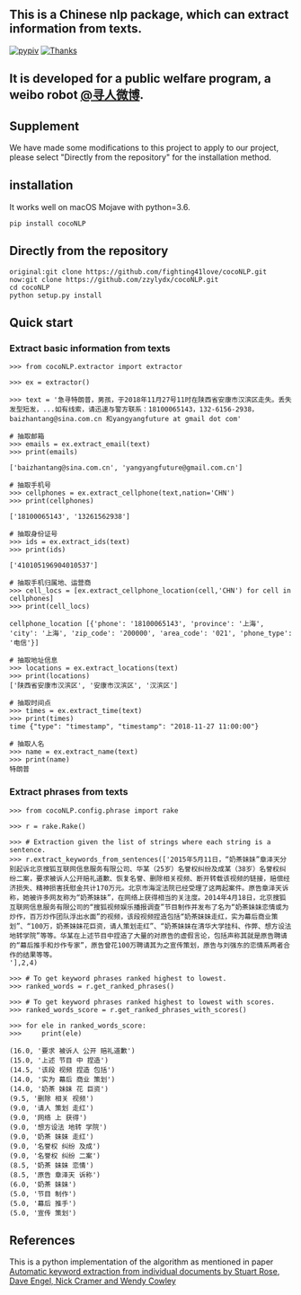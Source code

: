 ## This is a Chinese nlp package, which can extract information from texts.

[![pypiv](https://img.shields.io/pypi/v/rake-nltk.svg)](https://pypi.org/project/cocoNLP/)
[![Thanks](https://img.shields.io/badge/Say%20Thanks-!-1EAEDB.svg)](https://www.zhihu.com/people/mountain-blue-64/posts)

## It is developed for a public welfare program, a weibo robot [@寻人微博](https://weibo.com/xrwbyangyangfuture).

## Supplement

We have made some modifications to this project to apply to our project, please select "Directly from the repository" for the installation method.

## installation
It works well on macOS Mojave with python=3.6.
```
pip install cocoNLP
```

## Directly from the repository

```
original:git clone https://github.com/fighting41love/cocoNLP.git
now:git clone https://github.com/zzylydx/cocoNLP.git
cd cocoNLP
python setup.py install
```

## Quick start

### Extract basic information from texts
```
>>> from cocoNLP.extractor import extractor

>>> ex = extractor()

>>> text = '急寻特朗普，男孩，于2018年11月27号11时在陕西省安康市汉滨区走失。丢失发型短发，...如有线索，请迅速与警方联系：18100065143，132-6156-2938，baizhantang@sina.com.cn 和yangyangfuture at gmail dot com'

# 抽取邮箱
>>> emails = ex.extract_email(text)
>>> print(emails)

['baizhantang@sina.com.cn', 'yangyangfuture@gmail.com.cn']
```

```
# 抽取手机号
>>> cellphones = ex.extract_cellphone(text,nation='CHN')
>>> print(cellphones)

['18100065143', '13261562938']
```

```
# 抽取身份证号
>>> ids = ex.extract_ids(text)
>>> print(ids)

['410105196904010537']
```

```
# 抽取手机归属地、运营商
>>> cell_locs = [ex.extract_cellphone_location(cell,'CHN') for cell in cellphones]
>>> print(cell_locs)

cellphone_location [{'phone': '18100065143', 'province': '上海', 'city': '上海', 'zip_code': '200000', 'area_code': '021', 'phone_type': '电信'}]
```

```
# 抽取地址信息
>>> locations = ex.extract_locations(text)
>>> print(locations)
['陕西省安康市汉滨区', '安康市汉滨区', '汉滨区']
```
```
# 抽取时间点
>>> times = ex.extract_time(text)
>>> print(times)
time {"type": "timestamp", "timestamp": "2018-11-27 11:00:00"}
```
```
# 抽取人名
>>> name = ex.extract_name(text)
>>> print(name)
特朗普

```
### Extract phrases from texts
```
>>> from cocoNLP.config.phrase import rake

>>> r = rake.Rake()

>>> # Extraction given the list of strings where each string is a sentence.
>>> r.extract_keywords_from_sentences(['2015年5月11日，“奶茶妹妹”章泽天分别起诉北京搜狐互联网信息服务有限公司、华某（25岁）名誉权纠纷及成某（38岁）名誉权纠纷二案，要求被诉人公开赔礼道歉、恢复名誉、删除相关视频、断开转载该视频的链接，赔偿经济损失、精神损害抚慰金共计170万元。北京市海淀法院已经受理了这两起案件。原告章泽天诉称，她被许多网友称为“奶茶妹妹”，在网络上获得相当的关注度。2014年4月18日，北京搜狐互联网信息服务有限公司的“搜狐视频娱乐播报调查”节目制作并发布了名为“奶茶妹妹恋情或为炒作，百万炒作团队浮出水面”的视频，该段视频捏造包括“奶茶妹妹走红，实为幕后商业策划”、“100万，奶茶妹妹花巨资，请人策划走红”、“奶茶妹妹在清华大学挂科、作弊、想方设法地转学院”等等。华某在上述节目中捏造了大量的对原告的虚假言论，包括声称其就是原告聘请的“幕后推手和炒作专家”，原告曾花100万聘请其为之宣传策划，原告与刘强东的恋情系两者合作的结果等等。
'],2,4)

>>> # To get keyword phrases ranked highest to lowest.
>>> ranked_words = r.get_ranked_phrases()

>>> # To get keyword phrases ranked highest to lowest with scores.
>>> ranked_words_score = r.get_ranked_phrases_with_scores()

>>> for ele in ranked_words_score:
>>>     print(ele)

(16.0, '要求 被诉人 公开 赔礼道歉')
(15.0, '上述 节目 中 捏造')
(14.5, '该段 视频 捏造 包括')
(14.0, '实为 幕后 商业 策划')
(14.0, '奶茶 妹妹 花 巨资')
(9.5, '删除 相关 视频')
(9.0, '请人 策划 走红')
(9.0, '网络 上 获得')
(9.0, '想方设法 地转 学院')
(9.0, '奶茶 妹妹 走红')
(9.0, '名誉权 纠纷 及成')
(9.0, '名誉权 纠纷 二案')
(8.5, '奶茶 妹妹 恋情')
(8.5, '原告 章泽天 诉称')
(6.0, '奶茶 妹妹')
(5.0, '节目 制作')
(5.0, '幕后 推手')
(5.0, '宣传 策划')
```


## References

This is a python implementation of the algorithm as mentioned in paper [Automatic keyword extraction from individual documents by Stuart Rose, Dave Engel, Nick Cramer and Wendy Cowley](https://www.researchgate.net/profile/Stuart_Rose/publication/227988510_Automatic_Keyword_Extraction_from_Individual_Documents/links/55071c570cf27e990e04c8bb.pdf)
